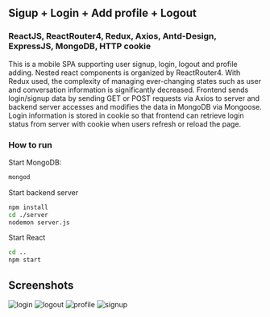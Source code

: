 ## Sigup + Login + Add profile + Logout
### ReactJS, ReactRouter4, Redux, Axios, Antd-Design, ExpressJS, MongoDB, HTTP cookie

This is a mobile SPA supporting user signup, login, logout and profile adding. Nested react components is organized by ReactRouter4. With Redux used, the complexity of managing ever-changing states such as user and conversation information is significantly decreased. Frontend sends login/signup data by sending GET or POST requests via Axios to server and backend server accesses and modifies the data in MongoDB via Mongoose. Login information is stored in cookie so that frontend can retrieve login status from server with cookie when users refresh or reload the page.

### How to run
Start MongoDB:

```sh
mongod
```


Start backend server

```sh
npm install
cd ./server
nodemon server.js
```

Start React
```sh
cd ..
npm start
```

## Screenshots

![login](https://github.com/HannahRen/makeup-angular5/blob/master/screenshots/login.png?raw=true)
![logout](https://github.com/HannahRen/makeup-angular5/blob/master/screenshots/logout.png?raw=true)
![profile](https://github.com/HannahRen/makeup-angular5/blob/master/screenshots/profile.png?raw=true)
![signup](https://github.com/HannahRen/makeup-angular5/blob/master/screenshots/signup.png?raw=true)
